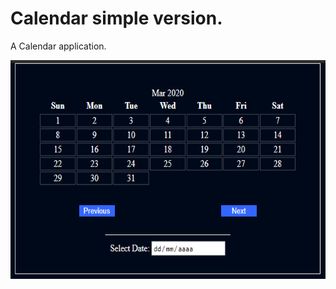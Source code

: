 # Calendar simple version.

A Calendar application.

<img src="images/calendar.png" width="600" height="350">
